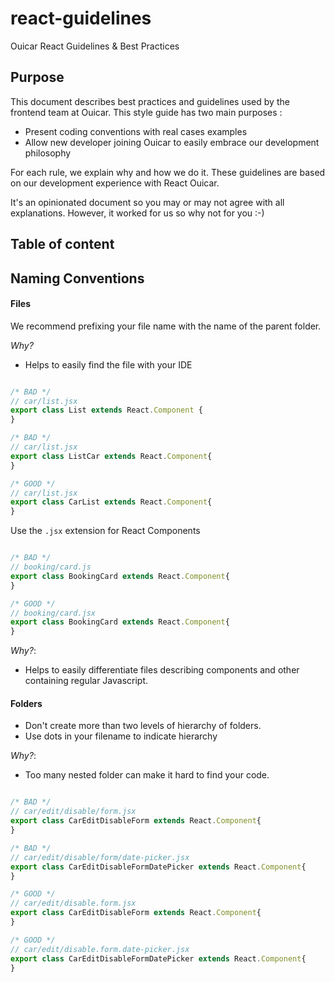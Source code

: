 # react-guidelines
Ouicar React Guidelines &amp; Best Practices
## Purpose
This document describes best practices and guidelines used by the frontend team at Ouicar.
This style guide has two main purposes :
-  Present coding conventions with real cases examples
-	 Allow new developer joining Ouicar to easily embrace our development philosophy  

For each rule, we explain why and how we do it.
These guidelines are based on our development experience with React Ouicar.

It's an opinionated document so you may or may not agree with all explanations. However, it worked for us so why not for you :-)

## Table of content



## Naming Conventions

#### Files

We recommend prefixing your file name with the name of the parent folder.

*Why?*

- Helps to easily find the file with your IDE


```javascript

/* BAD */
// car/list.jsx
export class List extends React.Component {
}

/* BAD */
// car/list.jsx
export class ListCar extends React.Component{
}

/* GOOD */
// car/list.jsx
export class CarList extends React.Component{
}
  ```

Use the `.jsx` extension for React Components

```javascript

/* BAD */
// booking/card.js
export class BookingCard extends React.Component{
}

/* GOOD */
// booking/card.jsx
export class BookingCard extends React.Component{
}

  ```

*Why?*:

- Helps to easily differentiate files describing components and other containing regular Javascript.  

#### Folders

- Don't create more than two levels of hierarchy of folders.
- Use dots in your filename to indicate hierarchy

*Why?*:

- Too many nested folder can make it hard to find your code.


```javascript

/* BAD */
// car/edit/disable/form.jsx
export class CarEditDisableForm extends React.Component{
}

/* BAD */
// car/edit/disable/form/date-picker.jsx
export class CarEditDisableFormDatePicker extends React.Component{
}

/* GOOD */
// car/edit/disable.form.jsx
export class CarEditDisableForm extends React.Component{
}

/* GOOD */
// car/edit/disable.form.date-picker.jsx
export class CarEditDisableFormDatePicker extends React.Component{
}
  ```
